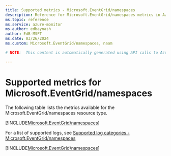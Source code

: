 ```yaml
---
title: Supported metrics - Microsoft.EventGrid/namespaces
description: Reference for Microsoft.EventGrid/namespaces metrics in Azure Monitor.
ms.topic: reference
ms.service: azure-monitor
ms.author: edbaynash
author: EdB-MSFT
ms.date: 03/26/2024
ms.custom: Microsoft.EventGrid/namespaces, naam

# NOTE:  This content is automatically generated using API calls to Azure. Any edits made on these files will be overwritten in the next run of the script. 

---
```


  
# Supported metrics for Microsoft.EventGrid/namespaces
  
The following table lists the metrics available for the Microsoft.EventGrid/namespaces resource type.  
  
  
[!INCLUDE[Microsoft.EventGrid/namespaces](./includes/metrics-headings-include.md)]  
  
  
  
For a list of supported logs, see [Supported log categories - Microsoft.EventGrid/namespaces](../supported-logs/microsoft-eventgrid-namespaces-logs.md)  
  
 

[!INCLUDE[Microsoft.EventGrid/namespaces](./includes/microsoft-eventgrid-namespaces-metrics-include.md)]
